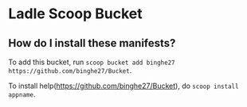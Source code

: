 # Ladle Scoop Bucket

<!-- Uncomment the following line after replacing placeholders -->
<!-- [![Tests](https://github.com/<username>/<bucketname>/actions/workflows/ci.yml/badge.svg)](https://github.com/<username>/<bucketname>/actions/workflows/ci.yml) [![Excavator](https://github.com/<username>/<bucketname>/actions/workflows/excavator.yml/badge.svg)](https://github.com/<username>/<bucketname>/actions/workflows/excavator.yml) -->


How do I install these manifests?
---------------------------------

To add this bucket, run `scoop bucket add binghe27 https://github.com/binghe27/Bucket`.

To install help(https://github.com/binghe27/Bucket), do `scoop install appname`.
